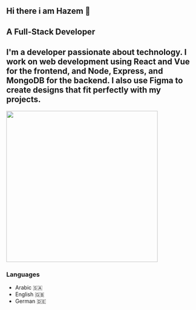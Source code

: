 ## Hi there i am Hazem  👋

## A Full-Stack Developer

I'm a developer passionate about technology. I work on web development using React and Vue for the frontend, and Node, Express, and MongoDB for the backend. I also use Figma to create designs that fit perfectly with my projects.
--
<img src="https://c4.wallpaperflare.com/wallpaper/1004/573/189/typography-motivational-word-clouds-simple-background-wallpaper-preview.jpg" width="400">


### Languages
- Arabic 🇸🇦
- English 🇬🇧
- German 🇩🇪

